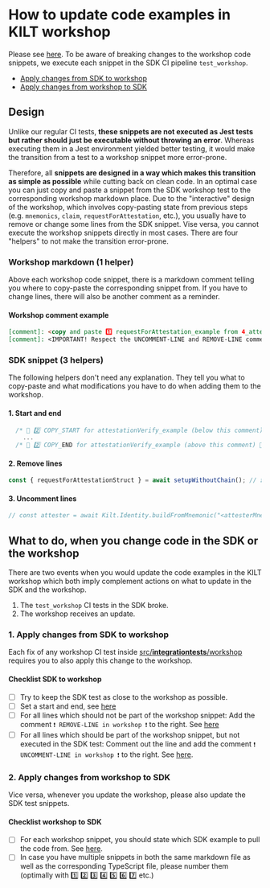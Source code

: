 # How to update code examples in KILT workshop

Please see [here](https://github.com/KILTprotocol/organizational/wiki/How-to-update-code-example-in-the-KILT-workshop#2-apply-changes-from-workshop-to-sdk). To be aware of breaking changes to the workshop code snippets, we execute each snippet in the SDK CI pipeline `test_workshop`.

- [Apply changes from SDK to workshop](#1-apply-changes-from-sdk-to-workshop)
- [Apply changes from workshop to SDK](#2-apply-changes-from-workshop-to-sdk)

## Design

Unlike our regular CI tests, **these snippets are not executed as Jest tests but rather should just be executable without throwing an error**.
Whereas executing them in a Jest environment yielded better testing, it would make the transition from a test to a workshop snippet more error-prone.

Therefore, all **snippets are designed in a way which makes this transition as simple as possible** while cutting back on clean code.
In an optimal case you can just copy and paste a snippet from the SDK workshop test to the corresponding workshop markdown place.
Due to the "interactive" design of the workshop, which involves copy-pasting state from previous steps (e.g. `mnemonics`, `claim`, `requestForAttestation`, etc.), you usually have to remove or change some lines from the SDK snippet.
Vise versa, you cannot execute the workshop snippets directly in most cases.
There are four "helpers" to not make the transition error-prone.

### Workshop markdown (1 helper)

Above each workshop code snippet, there is a markdown comment telling you where to copy-paste the corresponding snippet from. If you have to change lines, there will also be another comment as a reminder.

#### Workshop comment example

```markdown
[comment]: <copy and paste 1️⃣ requestForAttestation_example from 4_attestation.ts>
[comment]: <IMPORTANT! Respect the UNCOMMENT-LINE and REMOVE-LINE comments>
```

### SDK snippet (3 helpers)

The following helpers don't need any explanation. They tell you what to copy-paste and what modifications you have to do when adding them to the workshop.

#### 1. Start and end

```javascript
  /* 🚧 2️⃣ COPY_START for attestationVerify_example (below this comment) 🚧  */
    ...
  /* 🚧 2️⃣ COPY_END for attestationVerify_example (above this comment) 🚧  */
```

#### 2. Remove lines

```javascript
const { requestForAttestationStruct } = await setupWithoutChain(); // ❗️ REMOVE-LINE in workshop ❗️
```

#### 3. Uncomment lines

```javascript
// const attester = await Kilt.Identity.buildFromMnemonic("<attesterMnemonic>"); //❗️ UNCOMMENT-LINE in workshop ❗️
```

## What to do, when you change code in the SDK or the workshop

There are two events when you would update the code examples in the KILT workshop which both imply complement actions on what to update in the SDK and the workshop.

1. The `test_workshop` CI tests in the SDK broke.
2. The workshop receives an update.

### 1. Apply changes from SDK to workshop

Each fix of any workshop CI test inside [src/**integrationtests**/workshop](https://github.com/KILTprotocol/sdk-js/tree/develop/src/__integrationtests__/workshop) requires you to also apply this change to the workshop.

#### Checklist SDK to workshop

- [ ] Try to keep the SDK test as close to the workshop as possible.
- [ ] Set a start and end, see [here](#1-start-and-end)
- [ ] For all lines which should not be part of the workshop snippet: Add the comment `❗️ REMOVE-LINE in workshop ❗️` to the right. See [here](#2-remove-lines)
- [ ] For all lines which should be part of the workshop snippet, but not executed in the SDK test: Comment out the line and add the comment `❗️ UNCOMMENT-LINE in workshop ❗️` to the right. See [here](#3-uncomment-lines).

### 2. Apply changes from workshop to SDK

Vice versa, whenever you update the workshop, please also update the SDK test snippets.

#### Checklist workshop to SDK

- [ ] For each workshop snippet, you should state which SDK example to pull the code from. See [here](#workshop-comment-example).
- [ ] In case you have multiple snippets in both the same markdown file as well as the corresponding TypeScript file, please number them (optimally with 1️⃣ 2️⃣ 3️⃣ 4️⃣ 5️⃣ 6️⃣ 7️⃣ etc.)
